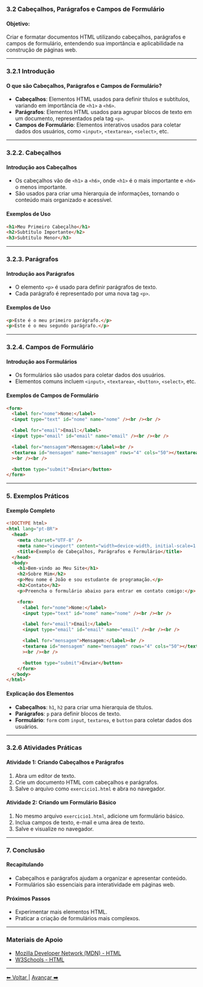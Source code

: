 ### 3.2 Cabeçalhos, Parágrafos e Campos de Formulário

#### Objetivo:

Criar e formatar documentos HTML utilizando cabeçalhos, parágrafos e campos de formulário, entendendo sua importância e aplicabilidade na construção de páginas web.

---

### 3.2.1 Introdução

#### O que são Cabeçalhos, Parágrafos e Campos de Formulário?

- **Cabeçalhos**: Elementos HTML usados para definir títulos e subtítulos, variando em importância de `<h1>` a `<h6>`.
- **Parágrafos**: Elementos HTML usados para agrupar blocos de texto em um documento, representados pela tag `<p>`.
- **Campos de Formulário**: Elementos interativos usados para coletar dados dos usuários, como `<input>`, `<textarea>`, `<select>`, etc.

---

### 3.2.2. Cabeçalhos

#### Introdução aos Cabeçalhos

- Os cabeçalhos vão de `<h1>` a `<h6>`, onde `<h1>` é o mais importante e `<h6>` o menos importante.
- São usados para criar uma hierarquia de informações, tornando o conteúdo mais organizado e acessível.

#### Exemplos de Uso

```html
<h1>Meu Primeiro Cabeçalho</h1>
<h2>Subtítulo Importante</h2>
<h3>Subtítulo Menor</h3>
```

---

### 3.2.3. Parágrafos

#### Introdução aos Parágrafos

- O elemento `<p>` é usado para definir parágrafos de texto.
- Cada parágrafo é representado por uma nova tag `<p>`.

#### Exemplos de Uso

```html
<p>Este é o meu primeiro parágrafo.</p>
<p>Este é o meu segundo parágrafo.</p>
```

---

### 3.2.4. Campos de Formulário

#### Introdução aos Formulários

- Os formulários são usados para coletar dados dos usuários.
- Elementos comuns incluem `<input>`, `<textarea>`, `<button>`, `<select>`, etc.

#### Exemplos de Campos de Formulário

```html
<form>
  <label for="nome">Nome:</label>
  <input type="text" id="nome" name="nome" /><br /><br />

  <label for="email">Email:</label>
  <input type="email" id="email" name="email" /><br /><br />

  <label for="mensagem">Mensagem:</label><br />
  <textarea id="mensagem" name="mensagem" rows="4" cols="50"></textarea
  ><br /><br />

  <button type="submit">Enviar</button>
</form>
```

---

### 5. Exemplos Práticos

#### Exemplo Completo

```html
<!DOCTYPE html>
<html lang="pt-BR">
  <head>
    <meta charset="UTF-8" />
    <meta name="viewport" content="width=device-width, initial-scale=1.0" />
    <title>Exemplo de Cabeçalhos, Parágrafos e Formulário</title>
  </head>
  <body>
    <h1>Bem-vindo ao Meu Site</h1>
    <h2>Sobre Mim</h2>
    <p>Meu nome é João e sou estudante de programação.</p>
    <h2>Contato</h2>
    <p>Preencha o formulário abaixo para entrar em contato comigo:</p>

    <form>
      <label for="nome">Nome:</label>
      <input type="text" id="nome" name="nome" /><br /><br />

      <label for="email">Email:</label>
      <input type="email" id="email" name="email" /><br /><br />

      <label for="mensagem">Mensagem:</label><br />
      <textarea id="mensagem" name="mensagem" rows="4" cols="50"></textarea
      ><br /><br />

      <button type="submit">Enviar</button>
    </form>
  </body>
</html>
```

#### Explicação dos Elementos

- **Cabeçalhos**: `h1`, `h2` para criar uma hierarquia de títulos.
- **Parágrafos**: `p` para definir blocos de texto.
- **Formulário**: `form` com `input`, `textarea`, e `button` para coletar dados dos usuários.

---

### 3.2.6 Atividades Práticas

#### Atividade 1: Criando Cabeçalhos e Parágrafos

1. Abra um editor de texto.
2. Crie um documento HTML com cabeçalhos e parágrafos.
3. Salve o arquivo como `exercicio1.html` e abra no navegador.

#### Atividade 2: Criando um Formulário Básico

1. No mesmo arquivo `exercicio1.html`, adicione um formulário básico.
2. Inclua campos de texto, e-mail e uma área de texto.
3. Salve e visualize no navegador.

---

### 7. Conclusão

#### Recapitulando

- Cabeçalhos e parágrafos ajudam a organizar e apresentar conteúdo.
- Formulários são essenciais para interatividade em páginas web.

#### Próximos Passos

- Experimentar mais elementos HTML.
- Praticar a criação de formulários mais complexos.

---

### Materiais de Apoio

- [Mozilla Developer Network (MDN) - HTML](https://developer.mozilla.org/pt-BR/docs/Web/HTML)
- [W3Schools - HTML](https://www.w3schools.com/html/default.asp)

---

[⬅ Voltar ](cap3-01.md) | [Avançar ➡️](cap3-03.md)
